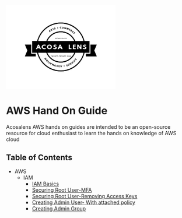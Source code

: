[<img alt="acosalens" width="300px" src="https://github.com/jindalvishal09/AWS/blob/main/Resources/other/Acosa_logo.png" />](https://acosalens.com)

# AWS Hand On Guide
Acosalens AWS hands on guides are intended to be an open-source resource for cloud enthusiast to learn the hands on knowledge of AWS cloud

## Table of Contents

* AWS
  * IAM
    * [IAM Basics](Identity_and_Access_Management(IAM)/00_IAM_Basics.md)
    * [Securing Root User-MFA](Identity_and_Access_Management(IAM)/01_Securing_Root_User_MFA.md)
    * [Securing Root User-Removing Access Keys](Identity_and_Access_Management(IAM)/02_Securing_Root_User_Remove_Access_Keys.md)
    * [Creating Admin User- With attached policy](Identity_and_Access_Management(IAM)/03_Creating_adminuser_with_policy.md)
    * [Creating Admin Group](Identity_and_Access_Management(IAM)/04_Creating_admin_group.md)
